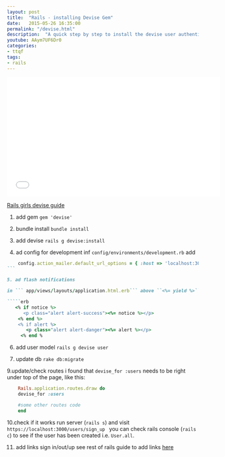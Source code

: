 ```yaml
---
layout: post
title:  "Rails - installing Devise Gem"
date:   2015-05-26 16:35:00
permalink: "/devise.html"
description:  "A quick step by step to install the devise user authentication gem in rails "
youtube: AAym7UF6Dr0
categories: 
- ttqf
tags:
- rails
---
```


<div class="videoWrapper">
<iframe width="560" height="315" src="//www.youtube.com/embed/{{page.youtube}}" frameborder="0" allowfullscreen></iframe>
</div>



[Rails girls devise guide](https://guides.railsgirls.com/devise/)


1. add gem 
``gem 'devise' ``

2. bundle install
``bundle install``

3. add devise
``rails g devise:install``

4. ad config for development
inf ``config/environments/development.rb`` add

````ruby
    config.action_mailer.default_url_options = { :host => 'localhost:3000' }
```

5. ad flash notifications

in ``` app/views/layouts/application.html.erb``` above ``<%= yield %>``

`````erb
   <% if notice %>
      <p class="alert alert-success"><%= notice %></p>
    <% end %>
    <% if alert %>
       <p class="alert alert-danger"><%= alert %></p>
     <% end %
````


6. add user  model 
``rails g devise user``

7. update db
``rake db:migrate``

9.update/check routes
i found that ``devise_for :users`` needs to be right under top of the page, like this:

```ruby
    Rails.application.routes.draw do
    devise_for :users

    #some other routes code
    end
`````

10.check if it works
run server (``rails s``) and visit ``https://localhost:3000/users/sign_up ``
you can check rails console (``rails c``) to see if the user has been created i.e. ``User.all``.

11. add links sign in/out/up
see rest of rails guide to add links [here](https://guides.railsgirls.com/devise/)